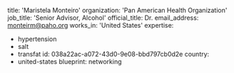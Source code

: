 title: 'Maristela Monteiro'
organization: 'Pan American Health Organization'
job_title: 'Senior Advisor, Alcohol'
official_title: Dr.
email_address: monteirm@paho.org
works_in: 'United States'
expertise:
  - hypertension
  - salt
  - transfat
id: 038a22ac-a072-43d0-9e08-bbd797cb0d2e
country:
  - united-states
blueprint: networking
